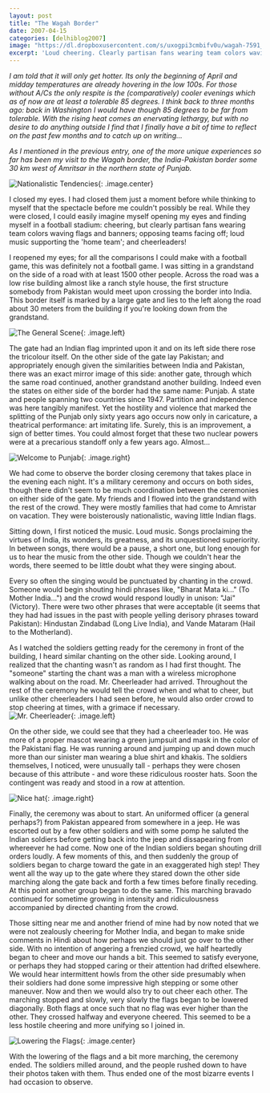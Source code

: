 ```yaml
---
layout: post   
title: "The Wagah Border"
date: 2007-04-15
categories: [delhiblog2007]
image: "https://dl.dropboxusercontent.com/s/uxogpi3cmbifv0u/wagah-7591_indianexpress.jpg?dl=0"
excerpt: 'Loud cheering. Clearly partisan fans wearing team colors waving flags and banners. Opposing teams facing off. Loud music supporting the home team. Cheerleaders! But, for all the comparisons I could make with a football game, this was definitely not a football game.'
---
```


_I am told that it will only get hotter. Its only the beginning of April and midday temperatures are already hovering in the low 100s. For those without A/Cs the only respite is the (comparatively) cooler evenings which as of now are at least a tolerable 85 degrees. I think back to three months ago: back in Washington I would have though 85 degrees to be far from tolerable. With the rising heat comes an enervating lethargy, but with no desire to do anything outside I find that I finally have a bit of time to reflect on the past few months and to catch up on writing..._

_As I mentioned in the previous entry, one of the more unique experiences so far has been my visit to the Wagah border, the India-Pakistan border some 30 km west of Amritsar in the northern state of Punjab._   

![Nationalistic Tendencies](http://lh3.google.com/image/soham.g.sen/RiJCwi5CbtI/AAAAAAAAAnA/8iRqergXTSA/s400/DSCN2613.JPG){: .image.center}

I closed my eyes. I had closed them just a moment before while thinking to myself that the spectacle before me couldn't possibly be real. While they were closed, I could easily imagine myself opening my eyes and finding myself in a football stadium: cheering, but clearly partisan fans wearing team colors waving flags and banners; opposing teams facing off; loud music supporting the 'home team'; and cheerleaders!

I reopened my eyes; for all the comparisons I could make with a football game, this was definitely not a football game. I was sitting in a grandstand on the side of a road with at least 1500 other people. Across the road was a low rise building almost like a ranch style house, the first structure somebody from Pakistan would meet upon crossing the border into India. This border itself is marked by a large gate and lies to the left along the road about 30 meters from the building if you're looking down from the grandstand.  

![The General Scene](http://lh4.google.com/image/soham.g.sen/RfRUGlaxlTI/AAAAAAAAAVM/Wuf2AQMtG4A/s400/DSCN2604.JPG){: .image.left}

The gate had an Indian flag imprinted upon it and on its left side there rose the tricolour itself. On the other side of the gate lay Pakistan; and appropriately enough given the similarities between India and Pakistan, there was an exact mirror image of this side: another gate, through which the same road continued, another grandstand another building. Indeed even the states on either side of the border had the same name: Punjab. A state and people spanning two countries since 1947. Partition and independence was here tangibly manifest. Yet the hostility and violence that marked the splitting of the Punjab only sixty years ago occurs now only in caricature, a theatrical performance: art imitating life. Surely, this is an improvement, a sign of better times. You could almost forget that these two nuclear powers were at a precarious standoff only a few years ago. Almost...  

![Welcome to Punjab](http://lh5.google.com/image/soham.g.sen/RfRUo1axlbI/AAAAAAAAAWM/1sOLbKUGVlo/s400/DSCN2640.JPG){: .image.right}  

We had come to observe the border closing ceremony that takes place in the evening each night. It's a military ceremony and occurs on both sides, though there didn't seem to be much coordination between the ceremonies on either side of the gate. My friends and I flowed into the grandstand with the rest of the crowd. They were mostly families that had come to Amristar on vacation. They were boisterously nationalistic, waving little Indian flags.

Sitting down, I first noticed the music. Loud music. Songs proclaiming the virtues of India, its wonders, its greatness, and its unquestioned superiority. In between songs, there would be a pause, a short one, but long enough for us to hear the music from the other side. Though we couldn't hear the words, there seemed to be little doubt what they were singing about.

Every so often the singing would be punctuated by chanting in the crowd. Someone would begin shouting hindi phrases like, "Bharat Mata ki..." (To Mother India...") and the crowd would respond loudly in unison: "Jai" (Victory). There were two other phrases that were acceptable (it seems that they had had issues in the past with people yelling derisory phrases toward Pakistan): Hindustan Zindabad (Long Live India), and Vande Mataram (Hail to the Motherland).

As I watched the soldiers getting ready for the ceremony in front of the building, I heard similar chanting on the other side. Looking around, I realized that the chanting wasn't as random as I had first thought. The "someone" starting the chant was a man with a wireless microphone walking about on the road. Mr. Cheerleader had arrived. Throughout the rest of the ceremony he would tell the crowd when and what to cheer, but unlike other cheerleaders I had seen before, he would also order crowd to stop cheering at times, with a grimace if necessary.  
![Mr. Cheerleader](http://lh5.google.com/image/soham.g.sen/RfRUS1axlWI/AAAAAAAAAVk/TVjFHscFNxM/s400/DSCN2625.JPG){: .image.left}  

On the other side, we could see that they had a cheerleader too. He was more of a proper mascot wearing a green jumpsuit and mask in the color of the Pakistani flag. He was running around and jumping up and down much more than our sinister man wearing a blue shirt and khakis. The soldiers themselves, I noticed, were unusually tall - perhaps they were chosen because of this attribute - and wore these ridiculous rooster hats. Soon the contingent was ready and stood in a row at attention.

![Nice hat](http://lh6.google.com/image/soham.g.sen/RiJCgS5CbsI/AAAAAAAAAm4/7Eesij96-R0/s400/DSCN2597.JPG){: .image.right}

Finally, the ceremony was about to start. An uniformed officer (a general perhaps?) from Pakistan appeared from somewhere in a jeep. He was escorted out by a few other soldiers and with some pomp he saluted the Indian soldiers before getting back into the jeep and dissapearing from whereever he had come.  Now one of the Indian soldiers began shouting drill orders loudly. A few moments of this, and then suddenly the group of soldiers began to charge toward the gate in an exaggerated high step! They went all the way up to the gate where they stared down the other side marching along the gate back and forth a few times before finally receding. At this point another group began to do the same. This marching bravado continued for sometime growing in intensity and ridiculousness accompanied by directed chanting from the crowd.

Those sitting near me and another friend of mine had by now noted that we were not zealously cheering for Mother India, and began to make snide comments in Hindi about how perhaps we should just go over to the other side. With no intention of angering a frenzied crowd, we half heartedly began to cheer and move our hands a bit. This seemed to satisfy everyone, or perhaps they had stopped caring or their attention had drifted elsewhere. We would hear intermittent howls from the other side presumably when their soldiers had done some impressive high stepping or some other maneuver. Now and then we would also try to out cheer each other. The marching stopped and slowly, very slowly the flags began to be lowered diagonally. Both flags at once such that no flag was ever higher than the other. They crossed halfway and everyone cheered. This seemed to be a less hostile cheering and more unifying so I joined in.

![Lowering the Flags](http://lh5.google.com/image/soham.g.sen/RfRUX1axlXI/AAAAAAAAAVs/PWx33i5yE5w/s400/DSCN2632.JPG){: .image.center}

With the lowering of the flags and a bit more marching, the ceremony ended. The soldiers milled around, and the people rushed down to have their photos taken with them. Thus ended one of the most bizarre events I had occasion to observe.
